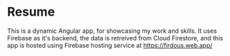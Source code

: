# Resume

This is a dynamic Angular app, for showcasing my work and skills.
It uses Firebase as it's backend, the data is retreived from Cloud Firestore,
and this app is hosted using Firebase hosting service at https://firdous.web.app/
